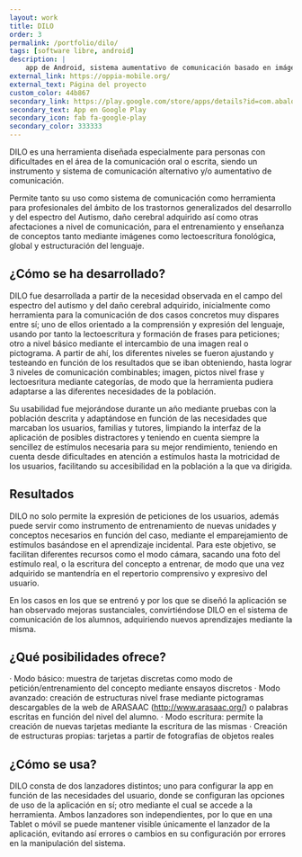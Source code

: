 ```yaml
---
layout: work
title: DILO
order: 3
permalink: /portfolio/dilo/
tags: [software libre, android]
description: |
    app de Android, sistema aumentativo de comunicación basado en imágenes para niños con dificultades en el lenguaje (trastornos generalizados del desarrollo y del espectro del autismo)
external_link: https://oppia-mobile.org/
external_text: Página del proyecto
custom_color: 44b867
secondary_link: https://play.google.com/store/apps/details?id=com.abaloo.dilo2&hl=es_419
secondary_text: App en Google Play
secondary_icon: fab fa-google-play
secondary_color: 333333
---
```


DILO es una herramienta diseñada especialmente para personas con dificultades en el área de la comunicación oral o escrita, siendo un instrumento y sistema de comunicación alternativo y/o aumentativo de comunicación.

Permite tanto su uso como sistema de comunicación como herramienta para profesionales del ámbito de los trastornos generalizados del desarrollo y del espectro del Autismo, daño cerebral adquirido así como otras afectaciones a nivel de comunicación, para el entrenamiento y enseñanza de conceptos tanto mediante imágenes como lectoescritura fonológica, global y estructuración del lenguaje.

¿Cómo se ha desarrollado?
-------------

DILO fue desarrollada a partir de la necesidad observada en el campo del espectro del autismo y del daño cerebral adquirido, inicialmente como herramienta para la comunicación de dos casos concretos muy dispares entre sí; uno de ellos orientado a la comprensión y expresión del lenguaje, usando por tanto la lectoescritura y formación de frases para peticiones; otro a nivel básico mediante el intercambio de una imagen real o pictograma. A partir de ahí, los diferentes niveles se fueron ajustando y testeando en función de los resultados que se iban obteniendo, hasta lograr 3 niveles de comunicación combinables; imagen, pictos nivel frase y lectoesritura mediante categorías, de modo que la herramienta pudiera adaptarse a las diferentes necesidades de la población.

Su usabilidad fue mejorándose durante un año mediante pruebas con la población descrita y adaptándose en función de las necesidades que marcaban los usuarios, familias y tutores, limpiando la interfaz de la aplicación de posibles distractores y teniendo en cuenta siempre la sencillez de estímulos necesaria para su mejor rendimiento, teniendo en cuenta desde dificultades en atención a estímulos hasta la motricidad de los usuarios, facilitando su accesibilidad en la población a la que va dirigida.

Resultados
----------

DILO no solo permite la expresión de peticiones de los usuarios, además puede servir como instrumento de entrenamiento de nuevas unidades y conceptos necesarios en función del caso, mediante el emparejamiento de estímulos basándose en el aprendizaje incidental. Para este objetivo, se facilitan diferentes recursos como el modo cámara, sacando una foto del estímulo real, o la escritura del concepto a entrenar, de modo que una vez adquirido se mantendría en el repertorio comprensivo y expresivo del usuario.

En los casos en los que se entrenó y por los que se diseñó la aplicación se han observado mejoras sustanciales, convirtiéndose DILO en el sistema de comunicación de los alumnos, adquiriendo nuevos aprendizajes mediante la misma.

¿Qué posibilidades ofrece?
-----------------
· Modo básico: muestra de tarjetas discretas como modo de petición/entrenamiento del concepto mediante ensayos discretos
· Modo avanzado: creación de estructuras nivel frase mediante pictogramas descargables de la web de ARASAAC (http://www.arasaac.org/) o palabras escritas en función del nivel del alumno.
· Modo escritura: permite la creación de nuevas tarjetas mediante la escritura de las mismas
· Creación de estructuras propias: tarjetas a partir de fotografías de objetos reales

¿Cómo se usa?
-------------
DILO consta de dos lanzadores distintos; uno para configurar la app en función de las necesidades del usuario, donde se configuran las opciones de uso de la aplicación en sí; otro mediante el cual se accede a la herramienta. Ambos lanzadores son independientes, por lo que en una Tablet o móvil se puede mantener visible únicamente el lanzador de la aplicación, evitando así errores o cambios en su configuración por errores en la manipulación del sistema.